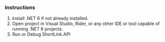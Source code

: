 ### Instructions

1. Install .NET 6 if not already installed.
2. Open project in Visual Studio, Rider, or any other IDE or tool capable of running .NET 6 projects.
3. Run or Debug ShortLink.API